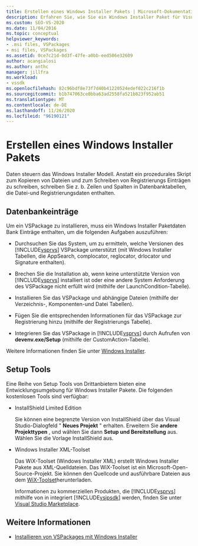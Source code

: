 ```yaml
---
title: Erstellen eines Windows Installer Pakets | Microsoft-Dokumentation
description: Erfahren Sie, wie Sie ein Windows Installer Paket für Visual Studio erstellen, das aus Datenbanktabellen besteht, die Datei-und Registrierungsdaten enthalten.
ms.custom: SEO-VS-2020
ms.date: 11/04/2016
ms.topic: conceptual
helpviewer_keywords:
- .msi files, VSPackages
- msi files, VSPackages
ms.assetid: 0ce7c21d-0d3f-47fe-a0bb-eed506e32609
author: acangialosi
ms.author: anthc
manager: jillfra
ms.workload:
- vssdk
ms.openlocfilehash: 82c96bdf8e73f7d40b41220524edef022c216f1b
ms.sourcegitcommit: b1b747063ce0bba63ad2558fa521b823f952ab51
ms.translationtype: MT
ms.contentlocale: de-DE
ms.lasthandoff: 11/26/2020
ms.locfileid: "96190121"
---
```

# <a name="author-a-windows-installer-package"></a>Erstellen eines Windows Installer Pakets
Daten steuern das Windows Installer Modell. Anstatt ein prozedurales Skript zum Kopieren von Dateien und zum Schreiben von Registrierungs Einträgen zu schreiben, schreiben Sie z. b. Zeilen und Spalten in Datenbanktabellen, die Datei-und Registrierungsdaten enthalten.

## <a name="database-entries"></a>Datenbankeinträge
Um ein VSPackage zu installieren, muss ein Windows Installer Paketdaten Bank Einträge enthalten, um die folgenden Aufgaben auszuführen:

- Durchsuchen Sie das System, um zu ermitteln, welche Versionen des [!INCLUDE[vsprvs](../../code-quality/includes/vsprvs_md.md)] VSPackage unterstützt (mit Windows Installer Tabellen, die AppSearch, complocator, reglocator, drlocator und Signature enthalten).

- Brechen Sie die Installation ab, wenn keine unterstützte Version von [!INCLUDE[vsprvs](../../code-quality/includes/vsprvs_md.md)] installiert ist oder eine andere System Anforderung des VSPackage nicht erfüllt wird (mithilfe der LaunchCondition-Tabelle).

- Installieren Sie das VSPackage und abhängige Dateien (mithilfe der Verzeichnis-, Komponenten-und Datei Tabellen).

- Fügen Sie die entsprechenden Informationen für das VSPackage zur Registrierung hinzu (mithilfe der Registrierungs Tabelle).

- Integrieren Sie das VSPackage in [!INCLUDE[vsprvs](../../code-quality/includes/vsprvs_md.md)] durch Aufrufen von **devenv.exe/Setup** (mithilfe der CustomAction-Tabelle).

Weitere Informationen finden Sie unter [Windows Installer](/windows/desktop/Msi/windows-installer-portal).

## <a name="setup-tools"></a>Setup Tools
Eine Reihe von Setup Tools von Drittanbietern bieten eine Entwicklungsumgebung für Windows Installer Pakete. Die folgenden kostenlosen Tools sind verfügbar:

- InstallShield Limited Edition

   Sie können eine begrenzte Version von InstallShield über das Visual Studio-Dialogfeld " **Neues Projekt** " erhalten. Erweitern Sie **andere Projekttypen** , und wählen Sie dann **Setup und Bereitstellung** aus. Wählen Sie die Vorlage InstallShield aus.

- Windows Installer XML-Toolset

   Das WiX-Toolset (Windows Installer XML) erstellt Windows Installer Pakete aus XML-Quelldateien. Das WiX-Toolset ist ein Microsoft-Open-Source-Projekt. Sie können den Quellcode und ausführbare Dateien aus dem [WiX-Toolset](https://sourceforge.net/projects/wix/)herunterladen.

   Informationen zu kommerziellen Produkten, die [!INCLUDE[vsprvs](../../code-quality/includes/vsprvs_md.md)] mithilfe von in integriert [!INCLUDE[vsipsdk](../../extensibility/includes/vsipsdk_md.md)] werden, finden Sie unter [Visual Studio Marketplace](https://marketplace.visualstudio.com/).

## <a name="see-also"></a>Weitere Informationen
- [Installieren von VSPackages mit Windows Installer](../../extensibility/internals/installing-vspackages-with-windows-installer.md)
